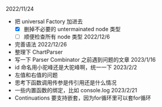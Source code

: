 2022/11/24
* 把 universal Factory 加进去
    - [x] 删掉不必要的 untermainated node 类型
    - [ ] 顺便检查所有 node 类型
2022/12/6
* 完善语法
2022/12/26
* 整理下 ChartParser
* 写一下 Parser Combinator 之前遇到问题的文章
2023/1/16
* id 命名用小驼峰还是大驼峰啊，统一一下
2023/2/2
* 左值和右值的问题
* 思考下函数调用传参是传引用还是什么情况
* 一些内置函数的绑定，比如 console.log
2023/2/21
* Continuations 要支持嵌套，因为for循环里可以套for循环